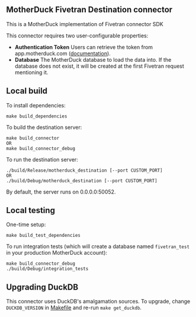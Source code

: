 ## MotherDuck Fivetran Destination connector

This is a MotherDuck implementation of Fivetran connector SDK 

This connector requires two user-configurable properties:
- **Authentication Token** Users can retrieve the token from app.motherduck.com ([documentation](https://motherduck.com/docs/authenticating-to-motherduck#authentication-using-a-service-token)).
- **Database** The MotherDuck database to load the data into. If the database does not exist, it will be created at the first Fivetran request mentioning it.

## Local build

To install dependencies:
```shell
make build_dependencies
```

To build the destination server:
```shell
make build_connector
OR 
make build_connector_debug
```

To run the destination server:
```shell
./build/Release/motherduck_destination [--port CUSTOM_PORT]
OR
./build/Debug/motherduck_destination [--port CUSTOM_PORT]
```

By default, the server runs on 0.0.0.0:50052.

## Local testing

One-time setup:
```shell
make build_test_dependencies
```

To run integration tests (which will create a database named `fivetran_test` in your production MotherDuck account):
```shell
make build_connector_debug
./build/Debug/integration_tests
```

## Upgrading DuckDB

This connector uses DuckDB's amalgamation sources.
To upgrade, change `DUCKDB_VERSION` in [Makefile](Makefile) and re-run `make get_duckdb`.
